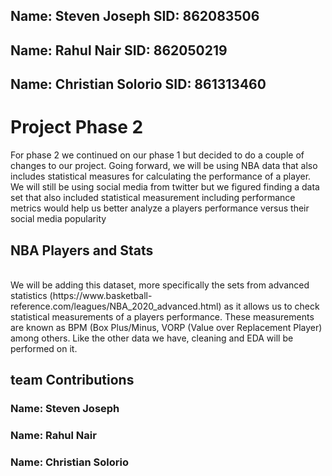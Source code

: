 ## Name: Steven Joseph SID: 862083506 <br>
## Name: Rahul Nair  SID:  862050219<br>
## Name: Christian Solorio  SID: 861313460  <br>

# Project Phase 2 <br>
  For phase 2 we continued on our phase 1 but decided to do a couple of changes to our project. Going forward, we will be using NBA data that also includes statistical measures for calculating the performance of a player. We will still be using social media from twitter but we figured finding a data set that also included statistical measurement including performance metrics would help us better analyze a players performance versus their social media popularity<br>
  
  ## NBA Players and Stats <br>
 <br>
We will be adding this dataset, more specifically the sets from advanced statistics (https://www.basketball-reference.com/leagues/NBA_2020_advanced.html) as it allows us to check statistical measurements of a players performance. These measurements are known as BPM (Box Plus/Minus, VORP (Value over Replacement Player) among others. Like the other data we have, cleaning and EDA will be performed on it. <br>

## team Contributions <br>
### Name: Steven Joseph <br>
### Name: Rahul Nair<br>
### Name: Christian Solorio<br>
